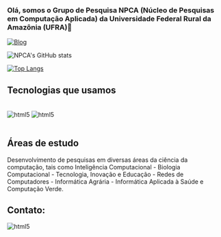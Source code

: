 ### Olá, somos o Grupo de Pesquisa NPCA (Núcleo de Pesquisas em Computação Aplicada) da Universidade Federal Rural da Amazônia (UFRA)🖖

[![Blog](https://img.shields.io/website?label=npca-ufra&style=for-the-badge&url=https://sites.google.com/view/npca-ufra/npca-home/)](https://sites.google.com/view/npca-ufra/npca-home)
 
![NPCA's GitHub stats](https://github-readme-stats.vercel.app/api?username=NPCA&show_icons=true&theme=tokyonight)

[![Top Langs](https://github-readme-stats.vercel.app/api/top-langs/?username=NPCA-TEAM&layout=compact)](https://github.com/NPCA-TEAM/github-readme-stats)

## Tecnologias que usamos

<div style="display: inline_block"><br/>
    <img align="center" alt="html5" src="https://img.shields.io/badge/Python-3776AB?style=for-the-badge&logo=python&logoColor=white" />
    <img align="center" alt="html5" src="https://img.shields.io/badge/Django-092E20?style=for-the-badge&logo=django&logoColor=white" />
</div><br/>

## Áreas de estudo

Desenvolvimento de pesquisas em diversas áreas da ciência da computação, tais como Inteligência Computacional - Biologia Computacional - Tecnologia, Inovação e Educação - Redes de Computadores - Informática Agrária - Informática Aplicada à Saúde e Computação Verde.

## Contato:
<div style="display: inline_block">
 <img align="center" alt="html5" src="https://img.shields.io/badge/Gmail-D14836?style=for-the-badge&url=npca.ufra@gmail.com&logo=gmail&logoColor=white" />
</div><br/>
